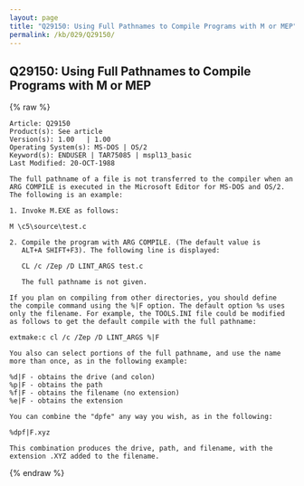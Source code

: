 ```yaml
---
layout: page
title: "Q29150: Using Full Pathnames to Compile Programs with M or MEP"
permalink: /kb/029/Q29150/
---
```


## Q29150: Using Full Pathnames to Compile Programs with M or MEP

{% raw %}

	Article: Q29150
	Product(s): See article
	Version(s): 1.00   | 1.00
	Operating System(s): MS-DOS | OS/2
	Keyword(s): ENDUSER | TAR75085 | mspl13_basic
	Last Modified: 20-OCT-1988
	
	The full pathname of a file is not transferred to the compiler when an
	ARG COMPILE is executed in the Microsoft Editor for MS-DOS and OS/2.
	The following is an example:
	
	1. Invoke M.EXE as follows:
	
	M \c5\source\test.c
	
	2. Compile the program with ARG COMPILE. (The default value is
	   ALT+A SHIFT+F3). The following line is displayed:
	
	   CL /c /Zep /D LINT_ARGS test.c
	
	   The full pathname is not given.
	
	If you plan on compiling from other directories, you should define
	the compile command using the %|F option. The default option %s uses
	only the filename. For example, the TOOLS.INI file could be modified
	as follows to get the default compile with the full pathname:
	
	extmake:c cl /c /Zep /D LINT_ARGS %|F
	
	You also can select portions of the full pathname, and use the name
	more than once, as in the following example:
	
	%d|F - obtains the drive (and colon)
	%p|F - obtains the path
	%f|F - obtains the filename (no extension)
	%e|F - obtains the extension
	
	You can combine the "dpfe" any way you wish, as in the following:
	
	%dpf|F.xyz
	
	This combination produces the drive, path, and filename, with the
	extension .XYZ added to the filename.

{% endraw %}
